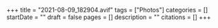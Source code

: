 +++
title = "2021-08-09_182904.avif"
tags = ["Photos"]
categories = []
startDate = ""
draft = false
pages = []
description = ""
citations = []
+++
